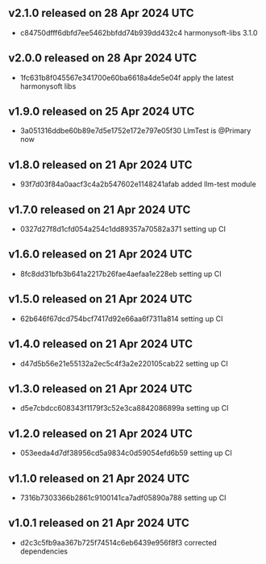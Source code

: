 ## v2.1.0 released on 28 Apr 2024 UTC
  * c84750dfff6dbfd7ee5462bbfdd74b939dd432c4 harmonysoft-libs 3.1.0
## v2.0.0 released on 28 Apr 2024 UTC
  * 1fc631b8f045567e341700e60ba6618a4de5e04f apply the latest harmonysoft libs
## v1.9.0 released on 25 Apr 2024 UTC
  * 3a051316ddbe60b89e7d5e1752e172e797e05f30 LlmTest is @Primary now
## v1.8.0 released on 21 Apr 2024 UTC
  * 93f7d03f84a0aacf3c4a2b547602e1148241afab added llm-test module
## v1.7.0 released on 21 Apr 2024 UTC
  * 0327d27f8d1cfd054a254c1dd89357a70582a371 setting up CI
## v1.6.0 released on 21 Apr 2024 UTC
  * 8fc8dd31bfb3b641a2217b26fae4aefaa1e228eb setting up CI
## v1.5.0 released on 21 Apr 2024 UTC
  * 62b646f67dcd754bcf7417d92e66aa6f7311a814 setting up CI
## v1.4.0 released on 21 Apr 2024 UTC
  * d47d5b56e21e55132a2ec5c4f3a2e220105cab22 setting up CI
## v1.3.0 released on 21 Apr 2024 UTC
  * d5e7cbdcc608343f1179f3c52e3ca8842086899a setting up CI
## v1.2.0 released on 21 Apr 2024 UTC
  * 053eeda4d7df38956cd5a9834c0d59054efd6b59 setting up CI
## v1.1.0 released on 21 Apr 2024 UTC
  * 7316b7303366b2861c9100141ca7adf05890a788 setting up CI
## v1.0.1 released on 21 Apr 2024 UTC
  * d2c3c5fb9aa367b725f74514c6eb6439e956f8f3 corrected dependencies
